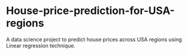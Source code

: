 # House-price-prediction-for-USA-regions
A data science project to predict house prices across USA regions using Linear regression technique.

